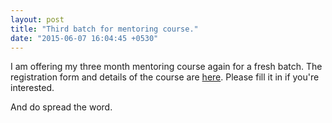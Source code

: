 ```yaml
---
layout: post
title: "Third batch for mentoring course."
date: "2015-06-07 16:04:45 +0530"
---
```


I am offering my three month mentoring course again for a fresh
batch. The registration form and details of the course are
[here](https://docs.google.com/forms/d/1mNhkJBRGzT_oQWD4QFeJddXwa9PYBKKQQ-ifj9sbqBs/viewform). Please
fill it in if you're interested.

And do spread the word.


